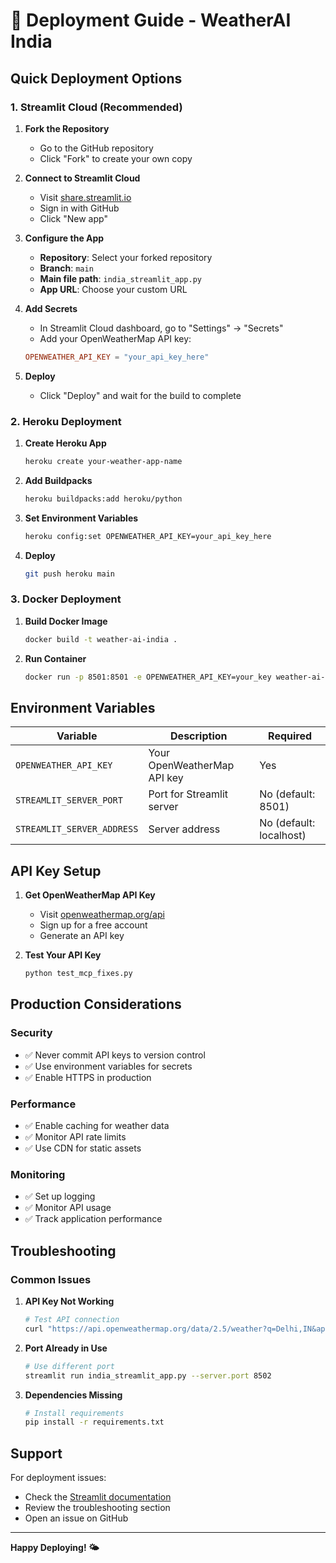 # 🚀 Deployment Guide - WeatherAI India

## Quick Deployment Options

### 1. **Streamlit Cloud (Recommended)**

1. **Fork the Repository**
   - Go to the GitHub repository
   - Click "Fork" to create your own copy

2. **Connect to Streamlit Cloud**
   - Visit [share.streamlit.io](https://share.streamlit.io)
   - Sign in with GitHub
   - Click "New app"

3. **Configure the App**
   - **Repository**: Select your forked repository
   - **Branch**: `main`
   - **Main file path**: `india_streamlit_app.py`
   - **App URL**: Choose your custom URL

4. **Add Secrets**
   - In Streamlit Cloud dashboard, go to "Settings" → "Secrets"
   - Add your OpenWeatherMap API key:
   ```toml
   OPENWEATHER_API_KEY = "your_api_key_here"
   ```

5. **Deploy**
   - Click "Deploy" and wait for the build to complete

### 2. **Heroku Deployment**

1. **Create Heroku App**
   ```bash
   heroku create your-weather-app-name
   ```

2. **Add Buildpacks**
   ```bash
   heroku buildpacks:add heroku/python
   ```

3. **Set Environment Variables**
   ```bash
   heroku config:set OPENWEATHER_API_KEY=your_api_key_here
   ```

4. **Deploy**
   ```bash
   git push heroku main
   ```

### 3. **Docker Deployment**

1. **Build Docker Image**
   ```bash
   docker build -t weather-ai-india .
   ```

2. **Run Container**
   ```bash
   docker run -p 8501:8501 -e OPENWEATHER_API_KEY=your_key weather-ai-india
   ```

## Environment Variables

| Variable | Description | Required |
|----------|-------------|----------|
| `OPENWEATHER_API_KEY` | Your OpenWeatherMap API key | Yes |
| `STREAMLIT_SERVER_PORT` | Port for Streamlit server | No (default: 8501) |
| `STREAMLIT_SERVER_ADDRESS` | Server address | No (default: localhost) |

## API Key Setup

1. **Get OpenWeatherMap API Key**
   - Visit [openweathermap.org/api](https://openweathermap.org/api)
   - Sign up for a free account
   - Generate an API key

2. **Test Your API Key**
   ```bash
   python test_mcp_fixes.py
   ```

## Production Considerations

### Security
- ✅ Never commit API keys to version control
- ✅ Use environment variables for secrets
- ✅ Enable HTTPS in production

### Performance
- ✅ Enable caching for weather data
- ✅ Monitor API rate limits
- ✅ Use CDN for static assets

### Monitoring
- ✅ Set up logging
- ✅ Monitor API usage
- ✅ Track application performance

## Troubleshooting

### Common Issues

1. **API Key Not Working**
   ```bash
   # Test API connection
   curl "https://api.openweathermap.org/data/2.5/weather?q=Delhi,IN&appid=YOUR_API_KEY&units=metric"
   ```

2. **Port Already in Use**
   ```bash
   # Use different port
   streamlit run india_streamlit_app.py --server.port 8502
   ```

3. **Dependencies Missing**
   ```bash
   # Install requirements
   pip install -r requirements.txt
   ```

## Support

For deployment issues:
- Check the [Streamlit documentation](https://docs.streamlit.io/)
- Review the troubleshooting section
- Open an issue on GitHub

---

**Happy Deploying! 🌤️**
